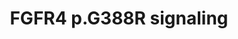 ---
annotations:
- id: CL:0001050
  parent: native cell
  type: Cell Type Ontology
  value: effector CD8-positive, alpha-beta T cell
- id: PW:0000328
  parent: signaling pathway
  type: Pathway Ontology
  value: fibroblast growth factor signaling pathway
- id: CL:0001064
  type: Cell Type Ontology
  value: malignant cell
- id: CL:0000815
  parent: native cell
  type: Cell Type Ontology
  value: regulatory T cell
- id: PW:0000605
  parent: disease pathway
  type: Pathway Ontology
  value: cancer pathway
authors:
- Ulaganathan
- Egonw
- Khanspers
- Eweitz
citedin: ''
communities: []
description: A germline variant, rs351855-G/A, in FGFR (c.1162G>A, p.Gly388Arg), activates
  the proximal STAT3 signaling pathway. This germline receptor variant, FGFR p.Gly388Arg,
  recruits STAT3 to inner cell membranes, resulting in increased levels of STAT3 tyrosine
  phosphorylation. This heritable variant-specific signaling pathway enhances both
  tumor-intrinsic proliferation and tumor-extrinsic immune evasion within the tumor
  microenvironment. The tumor-intrinsic molecular function is driven by elevated levels
  of tyrosine-phosphorylated STAT3 in tumor cells, promoting cell division and enhancing
  proliferation. Meanwhile, the tumor-extrinsic molecular function is influenced by
  increased levels of tyrosine-phosphorylated STAT3 in regulatory T cells and CD8
  T cells. This activates the STAT3 signaling pathway predominantly in Tregs and alters
  the Treg/CD8 T cell ratio in lymphoid organs, thereby limiting immune surveillance
  within the tumor microenvironment.
last-edited: 2024-07-26
ndex: null
organisms:
- Homo sapiens
redirect_from:
- /index.php/Pathway:WP5428
- /instance/WP5428
- /instance/WP5428_r134683
revision: r134683
schema-jsonld:
- '@context': https://schema.org/
  '@id': https://wikipathways.github.io/pathways/WP5428.html
  '@type': Dataset
  creator:
    '@type': Organization
    name: WikiPathways
  description: A germline variant, rs351855-G/A, in FGFR (c.1162G>A, p.Gly388Arg),
    activates the proximal STAT3 signaling pathway. This germline receptor variant,
    FGFR p.Gly388Arg, recruits STAT3 to inner cell membranes, resulting in increased
    levels of STAT3 tyrosine phosphorylation. This heritable variant-specific signaling
    pathway enhances both tumor-intrinsic proliferation and tumor-extrinsic immune
    evasion within the tumor microenvironment. The tumor-intrinsic molecular function
    is driven by elevated levels of tyrosine-phosphorylated STAT3 in tumor cells,
    promoting cell division and enhancing proliferation. Meanwhile, the tumor-extrinsic
    molecular function is influenced by increased levels of tyrosine-phosphorylated
    STAT3 in regulatory T cells and CD8 T cells. This activates the STAT3 signaling
    pathway predominantly in Tregs and alters the Treg/CD8 T cell ratio in lymphoid
    organs, thereby limiting immune surveillance within the tumor microenvironment.
  keywords:
  - CD334
  - IL10
  - STAT3
  license: CC0
  name: FGFR4 p.G388R signaling
seo: CreativeWork
title: FGFR4 p.G388R signaling
wpid: WP5428
---